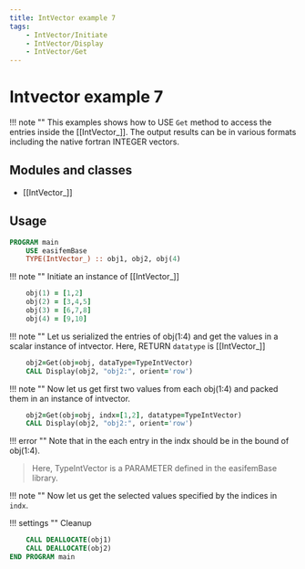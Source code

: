```yaml
---
title: IntVector example 7
tags:
    - IntVector/Initiate
    - IntVector/Display
    - IntVector/Get
---
```


# Intvector example 7

!!! note ""
    This examples shows how to USE `Get` method to access the entries inside the [[IntVector_]]. The output results can be in various formats including the native fortran INTEGER vectors.

## Modules and classes

- [[IntVector_]]

## Usage


``` fortran
PROGRAM main
    USE easifemBase
    TYPE(IntVector_) :: obj1, obj2, obj(4)
```

!!! note ""
    Initiate an instance of [[IntVector_]]

```fortran
    obj(1) = [1,2]
    obj(2) = [3,4,5]
    obj(3) = [6,7,8]
    obj(4) = [9,10]
```

!!! note ""
    Let us serialized the entries of obj(1:4) and get the values in a scalar instance of intvector. Here, RETURN `datatype` is  [[IntVector_]]

```fortran
    obj2=Get(obj=obj, dataType=TypeIntVector)
    CALL Display(obj2, "obj2:", orient='row')
```

!!! note ""
    Now let us get first two values from each obj(1:4) and packed them in an instance of intvector.

```fortran
    obj2=Get(obj=obj, indx=[1,2], datatype=TypeIntVector)
    CALL Display(obj2, "obj2:", orient='row')
```

!!! error ""
    Note that in the each entry in the indx should be in the bound of obj(1:4).



> Here, TypeIntVector is a PARAMETER defined in the easifemBase library.

!!! note ""
    Now let us get the selected values specified by the indices in `indx`.

!!! settings ""
    Cleanup

```fortran
    CALL DEALLOCATE(obj1)
    CALL DEALLOCATE(obj2)
END PROGRAM main
```



